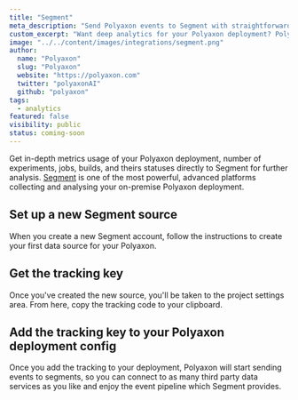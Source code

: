 ```yaml
---
title: "Segment"
meta_description: "Send Polyaxon events to Segment with straightforward integration and get in-depth metrics about your platform's usage."
custom_excerpt: "Want deep analytics for your Polyaxon deployment? Polyaxon can send events to Segment using straightforward integration."
image: "../../content/images/integrations/segment.png"
author:
  name: "Polyaxon"
  slug: "Polyaxon"
  website: "https://polyaxon.com"
  twitter: "polyaxonAI"
  github: "polyaxon"
tags: 
  - analytics
featured: false
visibility: public
status: coming-soon
---
```


Get in-depth metrics usage of your Polyaxon deployment, number of experiments, jobs, builds, and theirs statuses directly to Segment for further analysis. 
[Segment](https://segment.com/) is one of the most powerful, advanced platforms collecting and analysing your on-premise Polyaxon deployment. 

## Set up a new Segment source

When you create a new Segment account, follow the instructions to create your first data source for your Polyaxon. 

## Get the tracking key

Once you've created the new source, you'll be taken to the project settings area. 
From here, copy the tracking code to your clipboard.

## Add the tracking key to your Polyaxon deployment config 

Once you add the tracking to your deployment, Polyaxon will start sending events to segments, so you can connect to as many
third party data services as you like and enjoy the event pipeline which Segment provides.
